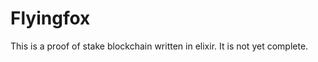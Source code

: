 Flyingfox
=========


This is a proof of stake blockchain written in elixir. It is not yet complete.

